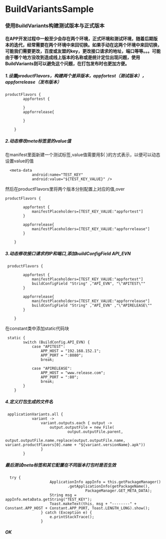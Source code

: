 # BuildVariantsSample
### 使用BuildVariants构建测试版本与正式版本
#### 在APP开发过程中一般至少会存在两个环境，正式环境和测试环境，随着后期版本的迭代，经常需要在两个环境中来回切换。如果手动在这两个环境中来回切换，可能我们需要更改，百度或友盟的key，更改接口请求的地址，端口等等。。。可能由于哪个地方没改到造成线上版本的名称或是统计定位出现问题，使用BuildVariants则可以避免这个问题，在打包发布时也更加方便。
##### 1.设置productFlavors，构建两个差异版本，appfortest（测试版本），appforrelease（发布版本）
```
productFlavors {
        appfortest {

        }
        appforrelease{

        }

    }
```

##### 2.动态修改meta标签里的value值
在manifest里面新建一个测试标签,value值需要用${ }的方式表示，以便可以动态设置value的值
```
  <meta-data
            android:name="TEST_KEY"
            android:value="${TEST_KEY_VALUE}" />
```
然后在productFlavors里将两个版本分别配置上对应的值,over
```
productFlavors {

        appfortest {
            manifestPlaceholders=[TEST_KEY_VALUE:"appfortest"]
        }

        appforrelease{
            manifestPlaceholders=[TEST_KEY_VALUE:"appforrelease"]
        }

    }
```

##### 3.动态修改接口请求的IP和端口,添加buildConfigField API_EVN
```
 productFlavors {

        appfortest {
            manifestPlaceholders=[TEST_KEY_VALUE:"appfortest"]
            buildConfigField "String" ,"API_EVN", "\"APITEST\""
        }

        appforrelease{
            manifestPlaceholders=[TEST_KEY_VALUE:"appforrelease"]
            buildConfigField "String" ,"API_EVN" ,"\"APIRELEASE\""
        }

    }
```
在constant类中添加static代码块
```
 static {
        switch (BuildConfig.API_EVN) {
            case "APITEST":
                APP_HOST = "192.168.152.1";
                APP_PORT = ":8080";
                break;

            case "APIRELEASE":
                APP_HOST = "www.release.com";
                APP_PORT = ":80";
                break;
        }
    }
```

##### 4.定义打包生成的文件名
```
 applicationVariants.all {
            variant ->
                variant.outputs.each { output ->
                    output.outputFile = new File(
                            output.outputFile.parent,
                            output.outputFile.name.replace(output.outputFile.name, variant.productFlavors[0].name + "${variant.versionName}.apk"))
                }
        }
```

##### 最后测试meta标签和其它配置在不同版本打包时是否生效
```
  try {
                    ApplicationInfo appInfo = this.getPackageManager()
                            .getApplicationInfo(getPackageName(),
                                    PackageManager.GET_META_DATA);
                    String msg = appInfo.metaData.getString("TEST_KEY");
                    Toast.makeText(this, msg + "--------" + Constant.APP_HOST + Constant.APP_PORT, Toast.LENGTH_LONG).show();
                } catch (Exception e) {
                    e.printStackTrace();
                }
```
##### OK
